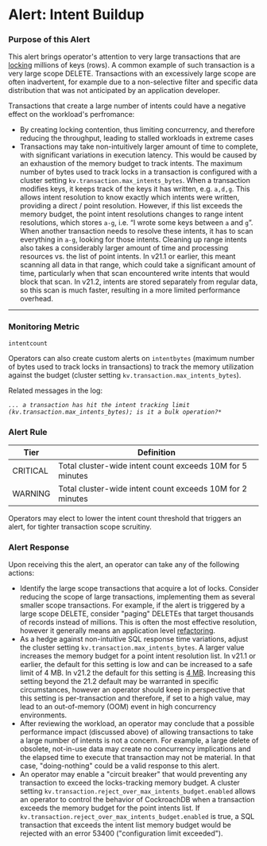 # Alert: Intent Buildup

### Purpose of this Alert

This alert brings operator's attention to very large transactions that are [locking](https://www.cockroachlabs.com/docs/v22.1/architecture/transaction-layer.html#write-intents) millions of keys (rows). A common example of such transaction is a very large scope DELETE. Transactions with an excessively large scope are often inadvertent, for example due to a non-selective filter and specific data distribution that was not anticipated by an application developer.

Transactions that create a large number of intents could have a negative effect on the workload's perfromance:

- By creating locking contention, thus limiting concurrency, and therefore reducing the throughput, leading to stalled workloads in extreme cases
- Transactions may take non-intuitively larger amount of time to complete, with significant variations in execution latency. This would be caused by an exhaustion of the memory budget to track intents.
  The maximum number of bytes used to track locks in a transaction is configured with a cluster setting `kv.transaction.max_intents_bytes`. When a transaction modifies keys, it keeps track of the keys it has written, e.g. `a,d,g`. This allows intent resolution to know exactly which intents were written, providing a direct / point resolution.  However, if this list exceeds the memory budget, the point intent resolutions changes to range intent resolutions, which stores `a-g`, i.e. “I wrote some keys between `a` and `g`”. When another transaction  needs to resolve these intents, it has to scan everything in `a-g`, looking for those intents. Cleaning up range intents also takes a considerably larger amount of time and processing resources vs. the list of point intents.
  In v21.1 or earlier, this meant scanning all data in that range, which could take a significant amount of time, particularly when that scan encountered write intents that would block that scan.
  In v21.2, intents are stored separately from regular data, so this scan is much faster, resulting in a more limited performance overhead.

------

### Monitoring Metric

```
intentcount
```

Operators can also create custom alerts on `intentbytes` (maximum number of bytes used to track locks in transactions) to track the memory utilization against the budget (cluster setting `kv.transaction.max_intents_bytes`).

Related messages in the log:

*`... a transaction has hit the intent tracking limit (kv.transaction.max_intents_bytes); is it a bulk operation?*`*



### Alert Rule

| Tier     | Definition                                                |
| -------- | --------------------------------------------------------- |
| CRITICAL | Total cluster-wide intent count exceeds 10M for 5 minutes |
| WARNING  | Total cluster-wide intent count exceeds 10M for 2 minutes |

Operators may elect to lower the intent count threshold that triggers an alert, for tighter transaction scope scruitiny.



### Alert Response

Upon receiving this the alert, an operator can take any of the following actions:

- Identify the large scope transactions that acquire a lot of locks. Consider reducing the scope of large transactions, implementing them as several smaller scope transactions. For example, if the alert is triggered by a large scope DELETE, consider "paging" DELETEs that target thousands of records instead of millions. This is often the most effective resolution, however it generally means an application level [refactoring](https://www.cockroachlabs.com/docs/stable/bulk-update-data.html).
- As a hedge against non-intuitive SQL response time variations, adjust the cluster setting `kv.transaction.max_intents_bytes`.
  A larger value increases the memory budget for a point intent resolution list.
  In v21.1 or earlier, the default for this setting is low and can be increased to a safe limit of 4 MB.
  In v21.2 the default for this setting is [4 MB](https://github.com/cockroachdb/cockroach/issues/54029).
  Increasing this setting beyond the 21.2 default may be warranted in specific circumstances, however an operator should keep in perspective that this setting is per-transaction and therefore, if set to a high value, may lead to an out-of-memory (OOM) event in high concurrency environments.
- After reviewing the workload, an operator may conclude that a possible performance impact (discussed above) of allowing transactions to take a large number of intents is not a concern. For example, a large delete of obsolete, not-in-use data may create no concurrency implications and the elapsed time to execute that transaction may not be material. In that case, "doing-nothing" could be a valid response to this alert.
- An operator may enable a "circuit breaker" that would preventing any transaction to exceed the locks-tracking memory budget. A cluster setting `kv.transaction.reject_over_max_intents_budget.enabled` allows an operator to control the behavior of CockroachDB when a transaction exceeds the memory budget for the point intents list.
  If `kv.transaction.reject_over_max_intents_budget.enabled`  is true, a SQL transaction that exceeds the intent list memory budget would be rejected with an error 53400 ("configuration limit exceeded"). 



